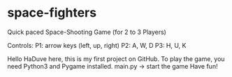 # space-fighters
Quick paced Space-Shooting Game (for 2 to 3 Players)

Controls:
P1: arrow keys (left, up, right)
P2: A, W, D
P3: H, U, K

Hello HaDuve here,
this is my first project on GitHub.
To play the game, you need Python3 and Pygame installed.
main.py -> start the game
Have fun!
